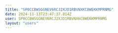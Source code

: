 ```yaml
---
title: "SP0CCBWSGGNEV6RCJ2XJD1RBVNXKC8WEKKMPRNMG"
date: 2024-11-13T23:47:37.814Z
user: SP0CCBWSGGNEV6RCJ2XJD1RBVNXKC8WEKKMPRNMG
layout: "users"
---
```

    